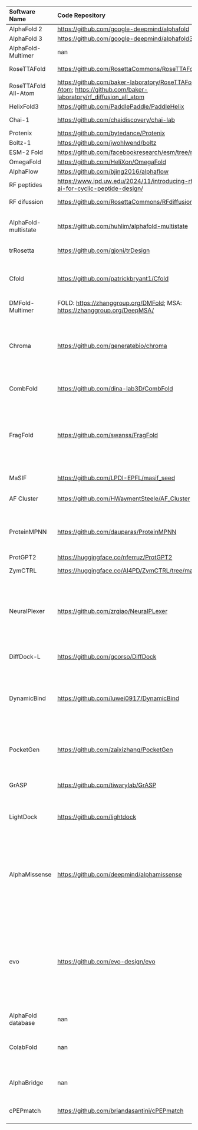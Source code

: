 

| Software Name        | Code Repository                                                                                                     | Webserver                                                                                            | Method                                 | Monomers   | Complexes   | Non-Protein   | Ensemble   | Sequence   | Reference                                                                     | Description                                                                                                                       |
|:---------------------|:--------------------------------------------------------------------------------------------------------------------|:-----------------------------------------------------------------------------------------------------|:---------------------------------------|:-----------|:------------|:--------------|:-----------|:-----------|:------------------------------------------------------------------------------|:----------------------------------------------------------------------------------------------------------------------------------|
| AlphaFold 2          | https://github.com/google-deepmind/alphafold                                                                        | nan                                                                                                  | nan                                    | Yes        | Yes         | No            | No         | No         | 10.1038/s41586-021-03819-2                                                    | nan                                                                                                                               |
| AlphaFold 3          | https://github.com/google-deepmind/alphafold3                                                                       | https://alphafoldserver.com/                                                                         | nan                                    | Yes        | Yes         | Yes           | No         | No         | 10.1038/s41586-024-07487-w                                                    | nan                                                                                                                               |
| AlphaFold-Multimer   | nan                                                                                                                 | nan                                                                                                  | nan                                    | Yes        | Yes         | No            | No         | No         | 10.1101/2021.10.04.463034v2.full                                              | nan                                                                                                                               |
| RoseTTAFold          | https://github.com/RosettaCommons/RoseTTAFold                                                                       | https://robetta.bakerlab.org/                                                                        | Neuronal Network                       | Yes        | Yes         | No            | No         | No         | 10.1126/science.abj8754                                                       | nan                                                                                                                               |
| RoseTTAFold All-Atom | https://github.com/baker-laboratory/RoseTTAFold-All-Atom; https://github.com/baker-laboratory/rf_diffusion_all_atom | https://neurosnap.ai/service/RoseTTAFold%20All-Atom                                                  | RFAA architecture                      | Yes        | Yes         | Yes           | No         | No         | 10.1126/science.adl2528                                                       | Denovo design                                                                                                                     |
| HelixFold3           | https://github.com/PaddlePaddle/PaddleHelix                                                                         | https://paddlehelix.baidu.com/app/all/helixfold3/forecast                                            | nan                                    | Yes        | Yes         | Yes           | No         | No         | https://arxiv.org/abs/2408.16975                                              | nan                                                                                                                               |
| Chai-1               | https://github.com/chaidiscovery/chai-lab                                                                           | https://lab.chaidiscovery.com/auth/login?callbackUrl=https%3A%2F%2Flab.chaidiscovery.com%2Fdashboard | nan                                    | Yes        | Yes         | Yes           | No         | No         | 10.1101/2024.10.10.615955                                                     | nan                                                                                                                               |
| Protenix             | https://github.com/bytedance/Protenix                                                                               | nan                                                                                                  | nan                                    | Yes        | Yes         | Yes           | No         | No         | https://github.com/bytedance/Protenix/blob/main/Protenix_Technical_Report.pdf | nan                                                                                                                               |
| Boltz-1              | https://github.com/jwohlwend/boltz                                                                                  | https://neurosnap.ai/service/Boltz-1%20(AlphaFold3)                                                  | nan                                    | Yes        | Yes         | Yes           | No         | No         | 10.1101/2024.11.19.624167                                                     | nan                                                                                                                               |
| ESM-2 Fold           | https://github.com/facebookresearch/esm/tree/main                                                                   | nan                                                                                                  | nan                                    | Yes        | No          | No            | No         | No         | 10.1073/pnas.2016239118                                                       | nan                                                                                                                               |
| OmegaFold            | https://github.com/HeliXon/OmegaFold                                                                         | nan                                                                                                  | nan                                    | Yes        | No          | No            | No         | No         | s41467-023-37139-y                                                            | nan                                                                                                                               |
| AlphaFlow            | https://github.com/bjing2016/alphaflow                                                                              | nan                                                                                                  | nan                                    | Yes        | No          | No            | Yes        | No         | https://arxiv.org/abs/2402.04845                                              | nan                                                                                                                               |
| RF peptides          | https://www.ipd.uw.edu/2024/11/introducing-rfpeptides-ai-for-cyclic-peptide-design/                                 | nan                                                                                                  | nan                                    | No         | Yes         | No            | No         | No         | 10.1101/2024.11.18.622547v1                                                   | peptide design                                                                                                                    |
| RF difussion         | https://github.com/RosettaCommons/RFdiffusion/tree/main                                                             | nan                                                                                                  | nan                                    | Yes        | Yes         | No            | No         | No         | 10.1101/2022.12.09.519842                                                     | Denovo design                                                                                                                     |
| AlphaFold-multistate | https://github.com/huhlim/alphafold-multistate                                                                      | nan                                                                                                  | nan                                    | Yes        | Yes         | No            | No         | No         | 10.1002/prot.26382                                                            | GPCR specific bias to get active and inactive                                                                                     |
| trRosetta            | https://github.com/gjoni/trDesign                                                                                   | https://yanglab.nankai.edu.cn/trRosetta/download/                                                    | nan                                    | Yes        | No          | No            | No         | No         | s41586-021-04184-w                                                            | protein design applications                                                                                                       |
| Cfold                | https://github.com/patrickbryant1/Cfold                                                                             | Cfold.ipynb - Colab                                                                                  | nan                                    | Yes        | Yes         | No            | Yes        | No         | s41467-024-51507-2                                                            | predicting alternative conformations of protein structures                                                                        |
| DMFold-Multimer      | FOLD: https://zhanggroup.org/DMFold; MSA: https://zhanggroup.org/DeepMSA/                                           | nan                                                                                                  | deep learning                          | Yes        | Yes         | No            | No         | No         | 10.1038/s41592-023-02130-4                                                    | nan                                                                                                                               |
| Chroma               | https://github.com/generatebio/chroma                                                                               | https://colab.research.google.com/github/generatebio/chroma/blob/main/notebooks/ChromaDemo.ipynb     | nan                                    | Yes        | Yes         | No            | No         | No         | 10.1038/s41586-023-06728-8                                                    | protein design with given shape, generative model for proteins and protein complexe                                               |
| CombFold             | https://github.com/dina-lab3D/CombFold                                                                              | https://colab.research.google.com/github/dina-lab3D/CombFold/blob/master/CombFold.ipynb              | based partially on AF2-multimer        | No         | Yes         | No            | No         | No         | s41592-024-02174-0                                                            | assembles large protein complexes                                                                                                 |
| FragFold             | https://github.com/swanss/FragFold                                                                                  | nan                                                                                                  | employed AF2                           | No         | Yes         | No            | No         | No         | 10.1101/2023.12.19.572389                                                     | predict protein fragment binding to full-length proteins in a high-throughput manner                                              |
| MaSIF                | https://github.com/LPDI-EPFL/masif_seed                                                                             | nan                                                                                                  | nan                                    | No         | Yes         | No            | No         | No         | s41586-023-05993-x                                                            | De novo design                                                                                                                    |
| AF Cluster           | https://github.com/HWaymentSteele/AF_Cluster                                                                        | https://colab.research.google.com/github/HWaymentSteele/AF_Cluster/blob/main/AFcluster.ipynb         | nan                                    | Yes        | No          | No            | Yes        | No         | s41586-023-06832-9                                                            | generate ensemble suing AF2                                                                                                       |
| ProteinMPNN          | https://github.com/dauparas/ProteinMPNN                                                                             | https://neurosnap.ai/service/ProteinMPNN                                                                                                  | deep learningbased protein sequence design                                        | No         | No          | No            | No         | Yes        | 10.1126/science.add2187                                                       | ProteinMPNN solves sequence design problems                                                                                       |
| ProtGPT2             | https://huggingface.co/nferruz/ProtGPT2                                                                             | nan                                                                                                  | nan                                    | No         | No          | No            | No         | Yes        | 10.1038/s41467-022-32007-7                                                    | protein design                                                                                                                    |
| ZymCTRL              | https://huggingface.co/AI4PD/ZymCTRL/tree/main                                                                      | nan                                                                                                  | nan                                    | No         | No          | No            | No         | Yes        | https://doi.org/10.1101/2024.05.03.592223                                     | enzyme design                                                                                                                     |
| NeuralPlexer         | https://github.com/zrqiao/NeuralPLexer                                                                              | nan                                                                                                  | multiscale deep generative model       | No         | No          | Yes           | No         | No         | s42256-024-00792-z                                                            | proteinligand complex structures using protein sequence and ligand molecular graph inputs                                                                                                                                   |
| DiffDock-L           | https://github.com/gcorso/DiffDock                                                                                  | https://huggingface.co/spaces/reginabarzilaygroup/DiffDock-Web                                       | nan                                    | No         | No          | Yes           | No         | No         | https://arxiv.org/abs/2402.18396                                              | proteinligand complex structures                                                                                                                                   |
| DynamicBind          | https://github.com/luwei0917/DynamicBind                                                                            | https://neurosnap.ai/service/DynamicBind                                                             | deep equivariant generative model      | No         | No          | Yes           | No         | No         | s41467-024-45461-2                                                            | proteinligand complex structures; it works with unbound protein structures                                                                                                                                   |
| PocketGen            | https://github.com/zaixizhang/PocketGen                                                                             | https://zitniklab.hms.harvard.edu/projects/PocketGen/                                                | nan                                    | No         | No          | Yes           | No         | No         | s42256-024-00920-9                                                            | Generating Full-Atom Ligand-Binding Protein Pockets                                                                               |
| GrASP                | https://github.com/tiwarylab/GrASP                                                                                  | https://colab.research.google.com/github/tiwarylab/GrASP/blob/main/GrASP.ipynb                       | nan                                    | No         | No          | No            | No         | No         | 10.1021/acs.jcim.3c01698                                                      | Identifying Druggable Binding Sites                                                                                               |
| LightDock            | https://github.com/lightdock                                                                                        | https://server.lightdock.org/                                                                        | nan                                    | No         | No          | Yes           | No         | No         | 10.1093/nar/gkad327                                                           | protein and all type of ligand DNA,RNA and small molecules                                                                        |
| AlphaMissense        | https://github.com/deepmind/alphamissense                                                                           | nan                                                                                                  | unsupervised protein language modeling | nan        | nan         | nan           | nan        | nan        | 10.1126/science.adg7492                                                       | effect of mutation in the sequnece and structural level, proteome-wide missense variant effect prediction                         |
| evo                  | https://github.com/evo-design/evo                                                                                   | https://colab.research.google.com/github/evo-design/evo/blob/main/scripts/hello_evo.ipynb            | Large language models                  | nan        | nan         | nan           | nan        | nan        | 10.1126/science.ado9336                                                       | design crisp system, designs synthetic multi-component biological systems, predicts the effects of mutations down to genome level |
| AlphaFold database   | nan                                                                                                                 | https://alphafold.ebi.ac.uk/                                                                         | nan                                    | Yes        | No          | No            | No         | nan        | nan                                                                           | Database with over                                                                                                                |
| ColabFold            | nan                                                                                                                 | https://github.com/sokrypton/ColabFold                                                               | nan                                    | Yes        | Yes         | Yes           | No         | nan        | 10.1101/2024.11.18.622547v1                                                   | jupyter notebooks to run on clouds different software                                                                             |
| AlphaBridge          | nan                                                                                                                 | https://alpha-bridge.eu/                                                                             | nan                                    | No         | No          | No            | No         | nan        | 10.1101/2024.10.23.619601v1                                                   | tools for analysis of alphafold results                                                                                           |
| cPEPmatch            | https://github.com/briandasantini/cPEPmatch                                                                         | https://t38webservices.nat.tum.de/cpepmatch/                                                         | Classical homology model               | Yes        | Yes         | No            | No         | nan        | https://pubmed.ncbi.nlm.nih.gov/33134275/                                     | cyclic peptide design                                                                                                             |
